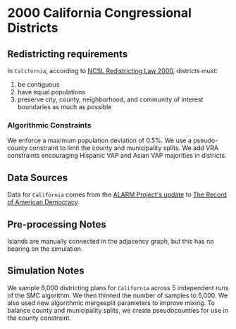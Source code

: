 # 2000 California Congressional Districts

## Redistricting requirements
In ``California``, according to [NCSL Redistricting Law 2000](https://web.archive.org/web/20041216185957/https://www.senate.mn/departments/scr/redist/red2000/Tab5appx.htm), districts must:

1. be contiguous
1. have equal populations
1. preserve city, county, neighborhood, and community of interest boundaries as much as possible

### Algorithmic Constraints
We enforce a maximum population deviation of 0.5%. We use a pseudo-county constraint to limit the county and municipality splits. We add VRA constraints encouraging Hispanic VAP and Asian VAP majorities in districts.

## Data Sources
Data for ``California`` comes from the [ALARM Project's update](https://dataverse.harvard.edu/dataset.xhtml?persistentId=doi:10.7910/DVN/ZV5KF3) to [The Record of American Democracy](https://road.hmdc.harvard.edu/).

## Pre-processing Notes
Islands are manually connected in the adjacency graph, but this has no bearing on the simulation.

## Simulation Notes
We sample 6,000 districting plans for ``California`` across 5 independent runs of the SMC algorithm.
We then thinned the number of samples to 5,000. 
We also used new algorithmic mergesplit parameters to improve mixing.
To balance county and municipality splits, we create pseudocounties for use in the county constraint.
